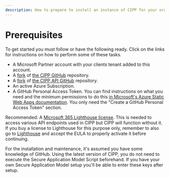 ```yaml
---
description: How to prepare to install an instance of CIPP for your organisation.
---
```


# Prerequisites

To get started you must follow or have the following ready. Click on the links for instructions on how to perform some of these tasks.

* A Microsoft Partner account with your clients tenant added to this account.
* A [fork](https://docs.github.com/en/get-started/quickstart/fork-a-repo) of [the CIPP GitHub](https://github.com/KelvinTegelaar/CIPP) repository.
* A [fork](https://docs.github.com/en/get-started/quickstart/fork-a-repo) of [the CIPP API GitHub](https://github.com/KelvinTegelaar/CIPP-API) repository.
* An active Azure Subscription.
* A GitHub Personal Access Token. You can find instructions on what you need and the minimum permissions to do this [in Microsoft's Azure Static Web Apps documentation](https://docs.microsoft.com/en-us/azure/static-web-apps/publish-azure-resource-manager?tabs=azure-cli#create-a-github-personal-access-token). You only need the "Create a GitHub Personal Access Token" section.

Recommended: A [Microsoft 365 Lighthouse license](https://learn.microsoft.com/en-us/microsoft-365/lighthouse/m365-lighthouse-sign-up?view=o365-worldwide#steps-to-sign-up-for-microsoft-365-lighthouse). This is needed to access various API endpoints used in CIPP but CIPP will function without it. If you buy a license to Lighthouse for this purpose only, remember to also go to [Lighthouse](https://lighthouse.microsoft.com/) and accept the EULA to properly activate it before continuing.

For the installation and maintenance, it's assumed you have some knowledge of GitHub. Using the latest version of CIPP, you do not need to execute the Secure Application Model Script beforehand. If you have your own Secure Application Model setup you'll be able to enter these keys after setup.
